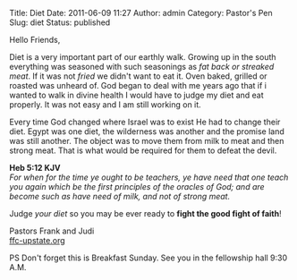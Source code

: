 Title: Diet
Date: 2011-06-09 11:27
Author: admin
Category: Pastor's Pen
Slug: diet
Status: published

Hello Friends,

Diet is a very important part of our earthly walk. Growing up in the
south everything was seasoned with such seasonings as *fat back or
streaked meat*. If it was not *fried* we didn't want to eat it. Oven
baked, grilled or roasted was unheard of. God began to deal with me
years ago that if i wanted to walk in divine health I would have to
judge my diet and eat properly. It was not easy and I am still working
on it.

Every time God changed where Israel was to exist He had to change their
diet. Egypt was one diet, the wilderness was another and the promise
land was still another. The object was to move them from milk to meat
and then strong meat. That is what would be required for them to defeat
the devil.

**Heb 5:12 KJV**  
*For when for the time ye ought to be teachers, ye have need that one
teach you again which be the first principles of the oracles of God; and
are become such as have need of milk, and not of strong meat.*

Judge *your diet* so you may be ever ready to **fight the good fight of
faith**!

Pastors Frank and Judi  
[ffc-upstate.org](http://www.blogger.com/ffc-upstate.org)

PS Don't forget this is Breakfast Sunday. See you in the fellowship hall
9:30 A.M.
